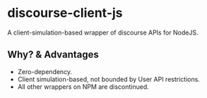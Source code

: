 # discourse-client-js
A client-simulation-based wrapper of discourse APIs for NodeJS.

## Why? & Advantages
- Zero-dependency.
- Client simulation-based, not bounded by User API restrictions.
- All other wrappers on NPM are discontinued.
